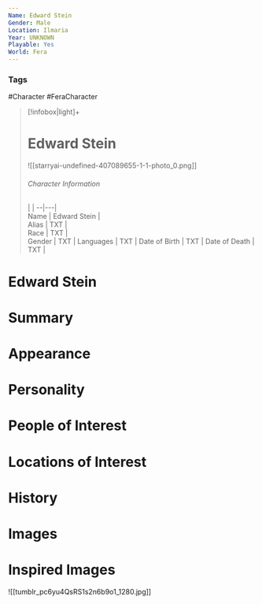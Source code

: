 ```yaml
---
Name: Edward Stein
Gender: Male
Location: Ilmaria
Year: UNKNOWN
Playable: Yes
World: Fera
---
```


### Tags
#Character #FeraCharacter 


> [!infobox|light]+  
> # Edward Stein  
> ![[starryai-undefined-407089655-1-1-photo_0.png]]
> ###### Character Information
>  |   |
> --|---|  
> Name | Edward Stein |  
> Alias | TXT |  
> Race | TXT |  
> Gender | TXT |
> Languages | TXT |
> Date of Birth | TXT |
> Date of Death | TXT |

# Edward Stein

# Summary

# Appearance

# Personality

# People of Interest

# Locations of Interest

# History

# Images

# Inspired Images
![[tumblr_pc6yu4QsRS1s2n6b9o1_1280.jpg]]